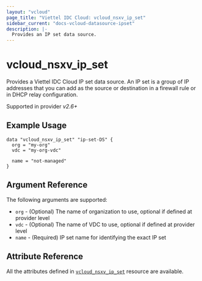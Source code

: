 ```yaml
---
layout: "vcloud"
page_title: "Viettel IDC Cloud: vcloud_nsxv_ip_set"
sidebar_current: "docs-vcloud-datasource-ipset"
description: |-
  Provides an IP set data source.
---
```


# vcloud\_nsxv\_ip\_set

Provides a Viettel IDC Cloud IP set data source. An IP set is a group of IP addresses that you can add
  as the source or destination in a firewall rule or in DHCP relay configuration.

Supported in provider *v2.6+*

## Example Usage

```hcl
data "vcloud_nsxv_ip_set" "ip-set-DS" {
  org = "my-org"
  vdc = "my-org-vdc"

  name = "not-managed"
}
```

## Argument Reference

The following arguments are supported:

* `org` - (Optional) The name of organization to use, optional if defined at provider level
* `vdc` - (Optional) The name of VDC to use, optional if defined at provider level
* `name` - (Required) IP set name for identifying the exact IP set

## Attribute Reference

All the attributes defined in [`vcloud_nsxv_ip_set`](/providers/terraform-viettelidc/vcloud/latest/docs/resources/nsxv_ip_set) resource are available.
